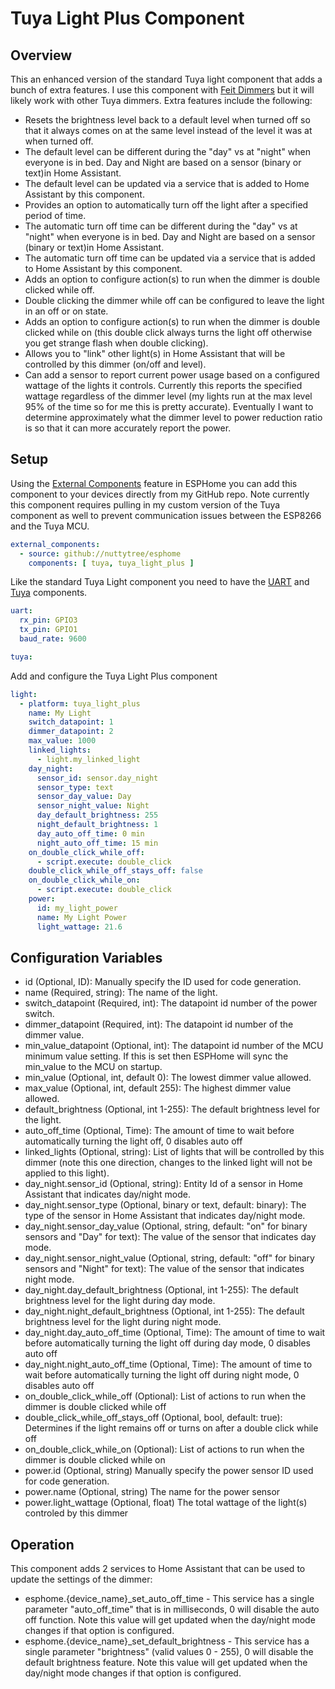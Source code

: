 # Tuya Light Plus Component
## Overview
This an enhanced version of the standard Tuya light component that adds a bunch of extra features. I use this component with [Feit Dimmers](https://www.amazon.com/gp/product/B07SXDFH38/ref=ppx_yo_dt_b_asin_title_o02_s00?ie=UTF8&psc=1) but it will likely work with other Tuya dimmers. Extra features include the following:
* Resets the brightness level back to a default level when turned off so that it always comes on at the same level instead of the level it was at when turned off.
* The default level can be different during the "day" vs at "night" when everyone is in bed.  Day and Night are based on a sensor (binary or text)in Home Assistant.
* The default level can be updated via a service that is added to Home Assistant by this component.
* Provides an option to automatically turn off the light after a specified period of time.
* The automatic turn off time can be different during the "day" vs at "night" when everyone is in bed.  Day and Night are based on a sensor (binary or text)in Home Assistant.
* The automatic turn off time can be updated via a service that is added to Home Assistant by this component.
* Adds an option to configure action(s) to run when the dimmer is double clicked while off.
* Double clicking the dimmer while off can be configured to leave the light in an off or on state.
* Adds an option to configure action(s) to run when the dimmer is double clicked while on (this double click always turns the light off otherwise you get strange flash when double clicking).
* Allows you to "link" other light(s) in Home Assistant that will be controlled by this dimmer (on/off and level).
* Can add a sensor to report current power usage based on a configured wattage of the lights it controls. Currently this reports the specified wattage regardless of the dimmer level (my lights run at the max level 95% of the time so for me this is pretty accurate).  Eventually I want to determine approximately what the dimmer level to power reduction ratio is so that it can more accurately report the power.


## Setup
Using the [External Components](https://esphome.io/components/external_components.html) feature in ESPHome you can add this component to your devices directly from my GitHub repo.  Note currently this component requires pulling in my custom version of the Tuya component as well to prevent communication issues between the ESP8266 and the Tuya MCU.
```yaml
external_components:
  - source: github://nuttytree/esphome
    components: [ tuya, tuya_light_plus ]
```

Like the standard Tuya Light component you need to have the [UART](https://esphome.io/components/uart.html) and [Tuya](https://esphome.io/components/tuya.html) components.
```yaml
uart:
  rx_pin: GPIO3
  tx_pin: GPIO1
  baud_rate: 9600

tuya:
```

Add and configure the Tuya Light Plus component
```yaml
light:
  - platform: tuya_light_plus
    name: My Light
    switch_datapoint: 1
    dimmer_datapoint: 2
    max_value: 1000
    linked_lights:
      - light.my_linked_light
    day_night:
      sensor_id: sensor.day_night
      sensor_type: text
      sensor_day_value: Day
      sensor_night_value: Night
      day_default_brightness: 255
      night_default_brightness: 1
      day_auto_off_time: 0 min
      night_auto_off_time: 15 min
    on_double_click_while_off:
      - script.execute: double_click
    double_click_while_off_stays_off: false
    on_double_click_while_on:
      - script.execute: double_click
    power:
      id: my_light_power
      name: My Light Power
      light_wattage: 21.6

```

## Configuration Variables
* id (Optional, ID): Manually specify the ID used for code generation.
* name (Required, string): The name of the light.
* switch_datapoint (Required, int): The datapoint id number of the power switch.
* dimmer_datapoint (Required, int): The datapoint id number of the dimmer value.
* min_value_datapoint (Optional, int): The datapoint id number of the MCU minimum value setting. If this is set then ESPHome will sync the min_value to the MCU on startup.
* min_value (Optional, int, default 0): The lowest dimmer value allowed.
* max_value (Optional, int, default 255): The highest dimmer value allowed.
* default_brightness (Optional, int 1-255): The default brightness level for the light.
* auto_off_time (Optional, Time): The amount of time to wait before automatically turning the light off, 0 disables auto off
* linked_lights (Optional, string): List of lights that will be controlled by this dimmer (note this one direction, changes to the linked light will not be applied to this light).
* day_night.sensor_id (Optional, string): Entity Id of a sensor in Home Assistant that indicates day/night mode.
* day_night.sensor_type (Optional, binary or text, default: binary): The type of the sensor in Home Assistant that indicates day/night mode.
* day_night.sensor_day_value (Optional, string, default: "on" for binary sensors and "Day" for text): The value of the sensor that indicates day mode.
* day_night.sensor_night_value (Optional, string, default: "off" for binary sensors and "Night" for text): The value of the sensor that indicates night mode.
* day_night.day_default_brightness (Optional, int 1-255): The default brightness level for the light during day mode.
* day_night.night_default_brightness (Optional, int 1-255): The default brightness level for the light during night mode.
* day_night.day_auto_off_time (Optional, Time): The amount of time to wait before automatically turning the light off during day mode, 0 disables auto off
* day_night.night_auto_off_time (Optional, Time): The amount of time to wait before automatically turning the light off during night mode, 0 disables auto off
* on_double_click_while_off (Optional): List of actions to run when the dimmer is double clicked while off
* double_click_while_off_stays_off (Optional, bool, default: true): Determines if the light remains off or turns on after a double click while off
* on_double_click_while_on (Optional): List of actions to run when the dimmer is double clicked while on
* power.id (Optional, string) Manually specify the power sensor ID used for code generation.
* power.name (Optional, string) The name for the power sensor
* power.light_wattage (Optional, float) The total wattage of the light(s) controled by this dimmer

## Operation
This component adds 2 services to Home Assistant that can be used to update the settings of the dimmer:
* esphome.{device_name}_set_auto_off_time - This service has a single parameter "auto_off_time" that is in milliseconds, 0 will disable the auto off function. Note this value will get updated when the day/night mode changes if that option is configured.
* esphome.{device_name}_set_default_brightness - This service has a single parameter "brightness" (valid values 0 - 255), 0 will disable the default brightness feature. Note this value will get updated when the day/night mode changes if that option is configured.
